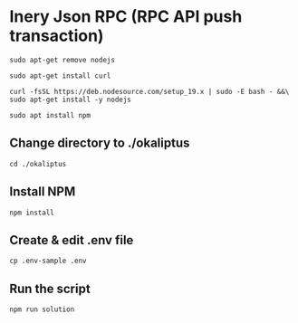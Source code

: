# Inery Json RPC (RPC API push transaction)

```shell
sudo apt-get remove nodejs
```

```shell
sudo apt-get install curl
```

```shell
curl -fsSL https://deb.nodesource.com/setup_19.x | sudo -E bash - &&\
sudo apt-get install -y nodejs
```

   ```shell
sudo apt install npm
```  
## Change directory to ./okaliptus
   ```
   cd ./okaliptus
   ```
## Install NPM 
   ```
   npm install
   ```
## Create & edit .env file 
   ```
   cp .env-sample .env
   ```
## Run the script
```
npm run solution
```
